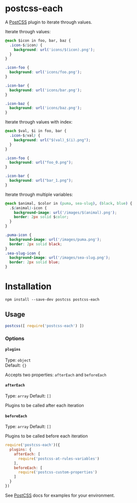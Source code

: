 # postcss-each

A [PostCSS] plugin to iterate through values.

[PostCSS]: https://github.com/postcss/postcss

Iterate through values:

```css
@each $icon in foo, bar, baz {
  .icon-$(icon) {
    background: url('icons/$(icon).png');
  }
}
```

```css
.icon-foo {
  background: url('icons/foo.png');
}

.icon-bar {
  background: url('icons/bar.png');
}

.icon-baz {
  background: url('icons/baz.png');
}
```

Iterate through values with index:

```css
@each $val, $i in foo, bar {
  .icon-$(val) {
    background: url("$(val)_$(i).png");
  }
}
```

```css
.icon-foo {
  background: url("foo_0.png");
}

.icon-bar {
  background: url("bar_1.png");
}
```

Iterate through multiple variables:

```css
@each $animal, $color in (puma, sea-slug), (black, blue) {
  .$(animal)-icon {
    background-image: url('/images/$(animal).png');
    border: 2px solid $color;
  }
}
```

```css
.puma-icon {
  background-image: url('/images/puma.png');
  border: 2px solid black;
}
.sea-slug-icon {
  background-image: url('/images/sea-slug.png');
  border: 2px solid blue;
}
```

# Installation

```
npm install --save-dev postcss postcss-each
```

## Usage

```js
postcss([ require('postcss-each') ])
```

### Options

#### `plugins`

Type: `object`  
Default: `{}`

Accepts two properties: `afterEach` and `beforeEach`

#### `afterEach`

Type: `array`
Default: `[]`

Plugins to be called after each iteration

#### `beforeEach`

Type: `array`
Default: `[]`

Plugins to be called before each iteration

```javascript
require('postcss-each')({
  plugins: {
    afterEach: [
      require('postcss-at-rules-variables')
    ],
    beforeEach: [
      require('postcss-custom-properties')
    ]
  }
})
```


See [PostCSS] docs for examples for your environment.
